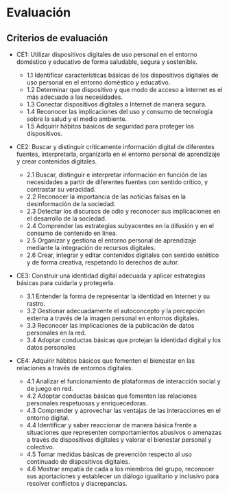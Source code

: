 # Evaluación

## Criterios de evaluación

* CE1: Utilizar dispositivos digitales de uso personal en el entorno doméstico y educativo de forma saludable, segura y sostenible.

  * 1.1 Identificar características básicas de los dispositivos digitales de uso personal en el entorno doméstico y educativo.
  * 1.2 Determinar que dispositivo y que modo de acceso a Internet es el más adecuado a las necesidades.
  * 1.3 Conectar dispositivos digitales a Internet de manera segura.
  * 1.4 Reconocer las implicaciones del uso y consumo de tecnología sobre la salud y el medio ambiente.
  * 1.5 Adquirir hábitos básicos de seguridad para proteger los dispositivos.

* CE2: Buscar y distinguir críticamente información digital de diferentes fuentes, interpretarla, organizarla en el entorno personal de aprendizaje y crear contenidos digitales.

  * 2.1 Buscar, distinguir e interpretar información en función de las necesidades a partir de diferentes fuentes con sentido crítico, y contrastar su veracidad.
  * 2.2 Reconocer la importancia de las noticias falsas en la desinformación de la sociedad.
  * 2.3 Detectar los discursos de odio y reconocer sus implicaciones en el desarrollo de la sociedad.
  * 2.4 Comprender las estrategias subyacentes en la difusión y en el consumo de contenido en linea.
  * 2.5 Organizar y gestiona el entorno personal de aprendizaje mediante la integración de recursos digitales.
  * 2.6 Crear, integrar y editar contenidos digitales con sentido estético y de forma creativa, respetando lo derechos de autor.

* CE3: Construir una identidad digital adecuada y aplicar estrategias básicas para cuidarla y protegerla.

  * 3.1 Entender la forma de representar la identidad en Internet y su rastro.
  * 3.2 Gestionar adecuadamente el autoconcepto y la percepción externa a través de la imagen personal en entornos digitales.
  * 3.3 Reconocer las implicaciones de la publicación de datos personales en la red.
  * 3.4 Adoptar conductas básicas que protejan la identidad digital y los datos personales

* CE4: Adquirir hábitos básicos que fomenten el bienestar en las relaciones a través de entornos digitales.

  * 4.1 Analizar el funcionamiento de plataformas de interacción social y de juego en red.
  * 4.2 Adoptar conductas básicas que fomenten las relaciones personales respetuosas y enriquecedoras.
  * 4.3 Comprender y aprovechar las ventajas de las interacciones en el entorno digital.
  * 4.4 Identificar y saber reaccionar de manera básica frente a situaciones que representen comportamientos abusivos o amenazas a través de dispositivos digitales y valorar el bienestar personal y colectivo.
  * 4.5 Tomar medidas básicas de prevención respecto al uso continuado de dispositivos digitales.
  * 4.6 Mostrar empatía de cada a los miembros del grupo, reconocer sus aportaciones y establecer un diálogo igualitario y inclusivo para resolver conflictos y discrepancias.

